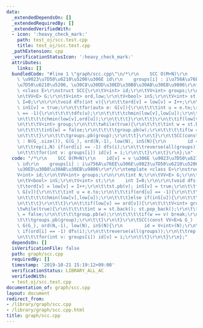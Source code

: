 ```yaml
---
data:
  _extendedDependsOn: []
  _extendedRequiredBy: []
  _extendedVerifiedWith:
  - icon: ':heavy_check_mark:'
    path: test_oj/scc.test.cpp
    title: test_oj/scc.test.cpp
  _pathExtension: cpp
  _verificationStatusIcon: ':heavy_check_mark:'
  attributes:
    links: []
  bundledCode: "#line 1 \"graph/scc.cpp\"\n/*\r\n    SCC O(M+N)\r\n    id[v] = v \u306E\
    \ \u9023\u7D50\u6210\u5206\u306E id\r\n    groups[i] : i\u756A\u76EE\u306E\u9023\
    \u7D50\u6210\u5206, \u30C8\u30DD\u30ED\u30B8\u30AB\u30EB\u9806\r\n*/\r\ntemplate\
    \ <class E>\r\nstruct SCC{\r\n\tV<int> id;\r\n\tVV<int> groups;\r\n\r\n\tint N;\r\
    \n\tVV<E> G;\r\n\tV<int> ord,low;\r\n\tV<bool> inS;\r\n\tV<int> st;\r\n    int\
    \ I=0;\r\n\r\n\tvoid dfs(int v){\r\n\t\tord[v] = low[v] = I++;\r\n\t\tst.pb(v);\
    \ inS[v] = true;\r\n\t\tfor(auto e: G[v]){\r\n\t\t\tint u = e.to;\r\n\t\t\tif(ord[u]\
    \ == -1){\r\n\t\t\t\tdfs(u);\r\n\t\t\t\tchmin(low[v],low[u]);\r\n\t\t\t}else if(inS[u]){\r\
    \n\t\t\t\tchmin(low[v],ord[u]);\r\n\t\t\t}\r\n\t\t}\r\n\t\tif(low[v] == ord[v]){\r\
    \n\t\t\tV<int> group;\r\n\t\t\twhile(true){\r\n\t\t\t\tint w = st.back(); st.pop_back();\r\
    \n\t\t\t\tinS[w] = false;\r\n\t\t\t\tgroup.pb(w);\r\n\t\t\t\tif(w == v) break;\r\
    \n\t\t\t}\r\n\t\t\tgroups.pb(group);\r\n\t\t}\r\n\t}\r\n\tSCC(const VV<E>& G_)\
    \ : N(G_.size()), G(G_), ord(N,-1), low(N), inS(N){\r\n        id = V<int>(N);\r\
    \n\t\trep(i,N) if(ord[i] == -1) dfs(i);\r\n\t\treverse(all(groups));\r\n\t\trep(i,groups.size()){\r\
    \n\t\t\tfor(int v: groups[i]) id[v] = i;\r\n\t\t}\r\n\t}\r\n};\n"
  code: "/*\r\n    SCC O(M+N)\r\n    id[v] = v \u306E \u9023\u7D50\u6210\u5206\u306E\
    \ id\r\n    groups[i] : i\u756A\u76EE\u306E\u9023\u7D50\u6210\u5206, \u30C8\u30DD\
    \u30ED\u30B8\u30AB\u30EB\u9806\r\n*/\r\ntemplate <class E>\r\nstruct SCC{\r\n\t\
    V<int> id;\r\n\tVV<int> groups;\r\n\r\n\tint N;\r\n\tVV<E> G;\r\n\tV<int> ord,low;\r\
    \n\tV<bool> inS;\r\n\tV<int> st;\r\n    int I=0;\r\n\r\n\tvoid dfs(int v){\r\n\
    \t\tord[v] = low[v] = I++;\r\n\t\tst.pb(v); inS[v] = true;\r\n\t\tfor(auto e:\
    \ G[v]){\r\n\t\t\tint u = e.to;\r\n\t\t\tif(ord[u] == -1){\r\n\t\t\t\tdfs(u);\r\
    \n\t\t\t\tchmin(low[v],low[u]);\r\n\t\t\t}else if(inS[u]){\r\n\t\t\t\tchmin(low[v],ord[u]);\r\
    \n\t\t\t}\r\n\t\t}\r\n\t\tif(low[v] == ord[v]){\r\n\t\t\tV<int> group;\r\n\t\t\
    \twhile(true){\r\n\t\t\t\tint w = st.back(); st.pop_back();\r\n\t\t\t\tinS[w]\
    \ = false;\r\n\t\t\t\tgroup.pb(w);\r\n\t\t\t\tif(w == v) break;\r\n\t\t\t}\r\n\
    \t\t\tgroups.pb(group);\r\n\t\t}\r\n\t}\r\n\tSCC(const VV<E>& G_) : N(G_.size()),\
    \ G(G_), ord(N,-1), low(N), inS(N){\r\n        id = V<int>(N);\r\n\t\trep(i,N)\
    \ if(ord[i] == -1) dfs(i);\r\n\t\treverse(all(groups));\r\n\t\trep(i,groups.size()){\r\
    \n\t\t\tfor(int v: groups[i]) id[v] = i;\r\n\t\t}\r\n\t}\r\n};"
  dependsOn: []
  isVerificationFile: false
  path: graph/scc.cpp
  requiredBy: []
  timestamp: '2019-10-21 15:19:12+09:00'
  verificationStatus: LIBRARY_ALL_AC
  verifiedWith:
  - test_oj/scc.test.cpp
documentation_of: graph/scc.cpp
layout: document
redirect_from:
- /library/graph/scc.cpp
- /library/graph/scc.cpp.html
title: graph/scc.cpp
---
```

